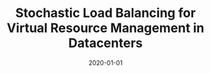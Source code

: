 ---
title: "Stochastic Load Balancing for Virtual Resource Management in Datacenters"
collection: publications
permalink: /publication/2020-01-01-Stochastic-Load-Balancing-for-Virtual-Resource-Management-in-Datacenters
pubtype: journal
date: 2020-01-01
venue: 'IEEE Transactions on Cloud Computing'
authors:  Lei Yu,  Liuhua Chen,  Zhipeng Cai,  Haiying Shen,  Yi Liang,  Yi Pan
citation: ' Lei Yu,  Liuhua Chen,  Zhipeng Cai,  Haiying Shen,  Yi Liang,  Yi Pan, &quot;Stochastic Load Balancing for Virtual Resource Management in Datacenters.&quot; IEEE Transactions on Cloud Computing, 2020.'
---